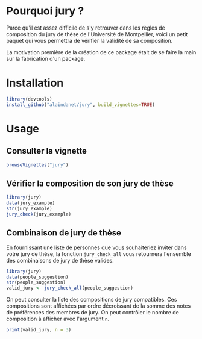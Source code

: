 # Pourquoi jury ?

Parce qu'il est assez difficile de s'y retrouver dans les règles de composition
du jury de thèse de l'Université de Montpellier, voici un petit paquet qui vous
permettra de vérifier la validité de sa composition.

La motivation première de la création de ce package était de se faire la main
sur la fabrication d'un package.

# Installation

```r
library(devtools)
install_github("alaindanet/jury", build_vignettes=TRUE)
```

# Usage

## Consulter la vignette

```r
browseVignettes("jury")
```


## Vérifier la composition de son jury de thèse

```r
library(jury)
data(jury_example)
str(jury_example)
jury_check(jury_example)
```

## Combinaison de jury de thèse

En fournissant une liste de personnes que vous souhaiteriez inviter dans votre
jury de thèse, la fonction `jury_check_all` vous retournera l'ensemble des
combinaisons de jury de thèse valides.


```r
library(jury)
data(people_suggestion)
str(people_suggestion)
valid_jury <- jury_check_all(people_suggestion)
```

On peut consulter la liste des compositions de jury compatibles. Ces
compositions sont affichées par ordre décroissant de la somme des notes de
préférences des membres de jury. On peut contrôler le nombre de composition à
afficher avec l'argument `n`.

```r
print(valid_jury, n = 3)
```
